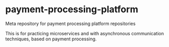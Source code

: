 # payment-processing-platform
Meta repository for payment processing platform repositories

This is for practicing microservices and with asynchronous communication techniques, based on payment processing.
